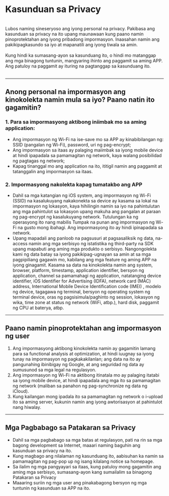 # Kasunduan sa Privacy
<br>
Lubos naming sineseryoso ang iyong personal na privacy. Pakibasa ang kasunduan sa privacy na ito upang maunawaan kung paano namin pinoprotektahan ang iyong pribadong impormasyon. Inaasahan namin ang pakikipagkasundo sa iyo at mapanatili ang iyong tiwala sa amin.
<br><br>Kung hindi ka sumasang-ayon sa kasunduang ito, o hindi mo matanggap ang mga binagong tuntunin, mangyaring ihinto ang paggamit sa aming APP. Ang patuloy na paggamit ay ituring na pagtanggap sa kasunduang ito.
<br><br>

***

## Anong personal na impormasyon ang kinokolekta namin mula sa iyo? Paano natin ito gagamitin?
### 1. Para sa impormasyong aktibong iniimbak mo sa aming application:
   - Ang impormasyon ng Wi-Fi na ise-save mo sa APP ay kinabibilangan ng: SSID (pangalan ng Wi-Fi), password, uri ng pag-encrypt;
   - Ang impormasyon sa itaas ay palaging maiimbak sa iyong mobile device at hindi ipapadala sa pamamagitan ng network, kaya walang posibilidad ng pagtagas ng network;
   - Kapag tinanggal mo ang application na ito, ititigil namin ang paggamit at tatanggalin ang impormasyon sa itaas.


### 2. Impormasyong nakolekta kapag tumatakbo ang APP
   - Dahil sa mga katangian ng iOS system, ang impormasyon ng Wi-Fi (SSID) na kasalukuyang nakakonekta sa device ay kasama sa lokal na impormasyon ng lokasyon, kaya hihilingin namin sa iyo na pahintulutan ang mga pahintulot sa lokasyon upang makuha ang pangalan at paraan ng pag-encrypt ng kasalukuyang network. Tutulungan ka ng operasyong ito nang mabilis Tumpak na punan ang impormasyon ng Wi-Fi na gusto mong ibahagi. Ang impormasyong ito ay hindi ipinapadala sa network.
   - Upang mapadali ang panloob na pagsusuri at pagsasaliksik ng data, na-access namin ang mga serbisyo ng istatistika ng third-party na SDK upang mapabuti ang aming mga produkto o serbisyo. Nangongolekta kami ng data batay sa iyong pakikipag-ugnayan sa amin at sa mga pagpipiliang gagawin mo, kabilang ang mga feature ng aming APP na iyong ginagamit. Kasama sa data na kinokolekta namin ang system, browser, platform, timestamp, application identifier, bersyon ng application, channel sa pamamahagi ng application, natatanging device identifier, iOS Identifier for Advertising (IDFA), network card (MAC) address, International Mobile Device Identification code (IMEI) , modelo ng device, tagagawa ng terminal, bersyon ng operating system ng terminal device, oras ng pagsisimula/paghinto ng session, lokasyon ng wika, time zone at status ng network (WiFi, atbp.), hard disk, paggamit ng CPU at baterya, atbp.

 

***
## Paano namin pinoprotektahan ang impormasyon ng user
   1. Ang impormasyong aktibong kinokolekta namin ay gagamitin lamang para sa functional analysis at optimization, at hindi iuugnay sa iyong tunay na impormasyon ng pagkakakilanlan; ang data na ito ay pangunahing ibinibigay ng Google, at ang seguridad ng data ay sumusunod sa mga legal na regulasyon.
   2. Ang impormasyon ng Wi-Fi na aktibong itinatala mo ay palaging itatabi sa iyong mobile device, at hindi ipapadala ang mga ito sa pamamagitan ng network (maliban sa panahon ng pag-synchronize ng data ng iCloud).
   3. Kung kailangan mong ipadala ito sa pamamagitan ng network o i-upload ito sa aming server, kukunin namin ang iyong awtorisasyon at pahintulot nang hiwalay.
***

## Mga Pagbabago sa Patakaran sa Privacy
   - Dahil sa mga pagbabago sa mga batas at regulasyon, pati na rin sa mga bagong development sa Internet, maaari naming baguhin ang kasunduan sa privacy na ito.
   - Kung magbago ang nilalaman ng kasunduang ito, aabisuhan ka namin sa pamamagitan ng pag-pop up ng isang kilalang notice sa homepage.
   - Sa ilalim ng mga pangyayari sa itaas, kung patuloy mong gagamitin ang aming mga serbisyo, sumasang-ayon kang sumailalim sa binagong Patakaran sa Privacy
   - Maaaring suriin ng mga user ang pinakabagong bersyon ng mga tuntunin ng kasunduan sa APP na ito.
